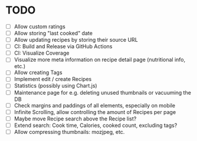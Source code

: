 # TODO
- [ ] Allow custom ratings
- [ ] Allow storing "last cooked" date
- [ ] Allow updating recipes by storing their source URL
- [ ] CI: Build and Release via GitHub Actions
- [ ] CI: Visualize Coverage
- [ ] Visualize more meta information on recipe detail page (nutritional info, etc.)
- [ ] Allow creating Tags
- [ ] Implement edit / create Recipes
- [ ] Statistics (possibly using Chart.js)
- [ ] Maintenance page for e.g. deleting unused thumbnails or vacuuming the DB
- [ ] Check margins and paddings of all elements, especially on mobile
- [ ] Infinite Scrolling, allow controlling the amount of Recipes per page
- [ ] Maybe move Recipe search above the Recipe list?
- [ ] Extend search: Cook time, Calories, cooked count, excluding tags?
- [ ] Allow compressing thumbnails: mozjpeg, etc.
